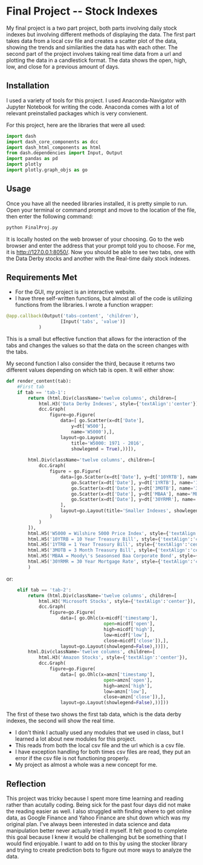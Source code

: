# Final Project -- Stock Indexes

My final project is a two part project, both parts involving daily stock indexes but involving different methods of displaying the data. The first part takes data from a local csv file and creates a scatter plot of the data, showing the trends and similarities the data has with each other. The second part of the project involves taking real time data from a url and plotting the data in a candlestick format. The data shows the open, high, low, and close for a previous amount of days.

## Installation

I used a variety of tools for this project. I used Anaconda-Navigator with Jupyter Notebook for writing the code. Anaconda comes with a lot of relevant preinstalled packages which is very convienent. 

For this project, here are the libraries that were all used:
```python
import dash
import dash_core_components as dcc
import dash_html_components as html
from dash.dependencies import Input, Output
import pandas as pd
import plotly
import plotly.graph_objs as go
```

## Usage
Once you have all the needed libraries installed, it is pretty simple to run. Open your terminal or command prompt and move to the location of the file, then enter the following command:
```bash
python FinalProj.py
```
It is locally hosted on the web browser of your choosing. Go to the web browser and enter the address that your prompt told you to choose. For me, it is http://127.0.0.1:8050/. Now you should be able to see two tabs, one with the Data Derby stocks and another with the Real-time daily stock indexes.

## Requirements Met
- For the GUI, my project is an interactive website.
- I have three self-written functions, but almost all of the code is utilizing functions from the libraries. I wrote a function wrapper:
```python
@app.callback(Output('tabs-content', 'children'),
					[Input('tabs', 'value')]
			)
```
  This is a small but effective function that allows for the interaction of the tabs and changes the values so that the data    on the screen changes with the tabs.
  
  My second function I also consider the third, because it returns two different values depending on which tab is open. It will either show:
```python
def render_content(tab):
	#First tab
	if tab == 'tab-1':
		return (html.Div(className='twelve columns', children=[
			html.H3('Data Derby Indexes', style={'textAlign':'center'}),
			dcc.Graph(
				figure=go.Figure(
					data=[ go.Scatter(x=dt['Date'], 
						y=dt['W500'], 
						name='W5000'),],
					layout=go.Layout(
						title='W5000: 1971 - 2016',
						showlegend = True),))]),
		
		html.Div(className='twelve columns', children=[
			dcc.Graph(
				figure = go.Figure(
					data=[go.Scatter(x=dt['Date'], y=dt['10YRTB'], name='10YRTB'),
						go.Scatter(x=dt['Date'], y=dt['1YRTB'], name='1YRTB'),
						go.Scatter(x=dt['Date'], y=dt['3MOTB'], name='3MOTB'),
						go.Scatter(x=dt['Date'], y=dt['MBAA'], name='MBAA'),
						go.Scatter(x=dt['Date'], y=dt['30YRMR'], name='30YRMR'),
					],
					layout=go.Layout(title='Smaller Indexes', showlegend=True),
				)
			)
		]),
		html.H5('W5000 = Wilshire 5000 Price Index', style={'textAlign':'center'}),
		html.H5('10YTRB = 10 Year Treasury Bill', style={'textAlign':'center'}),
		html.H5('1YTRB = 1 Year Treasury Bill', style={'textAlign':'center'}),
		html.H5('3MOTB = 3 Month Treasury Bill', style={'textAlign':'center'}),
		html.H5('MBAA = Moody\'s Seasonsed Baa Corporate Bond', style={'textAlign':'center'}),
		html.H5('30YRMR = 30 Year Mortgage Rate', style={'textAlign':'center'})
		)
```
or:
```python
	elif tab == 'tab-2':
		return (html.Div(className='twelve columns', children=[
			html.H3('Microsoft Stocks', style={'textAlign':'center'}),
			dcc.Graph(
				figure=go.Figure(
					data=[ go.Ohlc(x=micdf['timestamp'], 
									open=micdf['open'], 
									high=micdf['high'], 
									low=micdf['low'],
									close=micdf['close']),],
					layout=go.Layout(showlegend=False),))]),
		html.Div(className='twelve columns', children=[
			html.H3('Amazon Stocks', style={'textAlign':'center'}),
			dcc.Graph(
				figure=go.Figure(
					data=[ go.Ohlc(x=amzn['timestamp'], 
									open=amzn['open'], 
									high=amzn['high'], 
									low=amzn['low'],
									close=amzn['close']),],
					layout=go.Layout(showlegend=False),))]))
```
  The first of these two shows the first tab data, which is the data derby indexes, the second will show the real time.

- I don't think I actually used any modules that we used in class, but I learned a lot about new modules for this project.
- This reads from both the local csv file and the url which is a csv file.
- I have exception handling for both times csv files are read, they put an error if the csv file is not functioning properly.
- My project as almost a whole was a new concept for me.

## Reflection
This project was tricky because I spent more time learning and reading rather than acutally coding. Being sick for the past four days did not make the reading easier as well. I also struggled with finding where to get online data, as Google Finance and Yahoo Finance are shut down which was my original plan. I've always been interested in data science and data manipulation better never actually tried it myself. It felt good to complete this goal because I knew it would be challenging but be something that I would find enjoyable. I want to add on to this by using the stocker library and trying to create prediction bots to figure out more ways to analyze the data.
